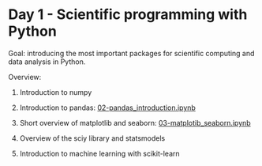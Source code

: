 # Day 1 - Scientific programming with Python

Goal: introducing the most important packages for scientific computing and data analysis in Python.

Overview:

1. Introduction to numpy

2. Introduction to pandas: [02-pandas_introduction.ipynb](02-pandas_introduction.ipynb)

3. Short overview of matplotlib and seaborn: [03-matplotib_seaborn.ipynb](03-matplotib_seaborn.ipynb)

4. Overview of the sciy library and statsmodels

5. Introduction to machine learning with scikit-learn
